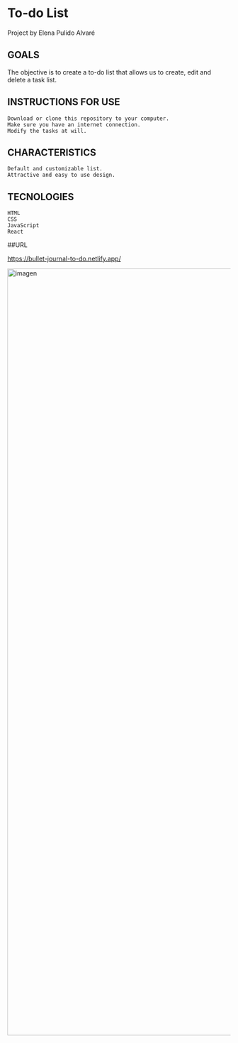 # To-do List #

 Project by Elena Pulido Alvaré 
 

## GOALS ##

The objective is to create a to-do list that allows us to create, edit and delete a task list.

## INSTRUCTIONS FOR USE

    Download or clone this repository to your computer.
    Make sure you have an internet connection.
    Modify the tasks at will.

## CHARACTERISTICS

    Default and customizable list.
    Attractive and easy to use design.

## TECNOLOGIES

    HTML
    CSS
    JavaScript
    React
    
  ##URL
  
  https://bullet-journal-to-do.netlify.app/


<img width="1728" alt="imagen" src="https://user-images.githubusercontent.com/119506074/217842304-25698efc-d380-49e3-b625-1c63f3b92a1e.png">
